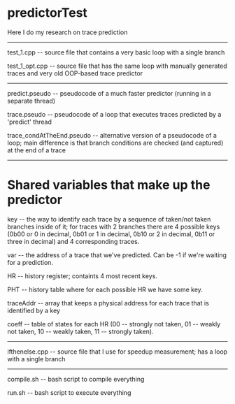 # predictorTest
Here I do my research on trace prediction
***
test_1.cpp -- source file that contains a very basic loop with a single branch

test_1_opt.cpp -- source file that has the same loop with manually generated traces and very old OOP-based trace predictor
***
predict.pseudo -- pseudocode of a much faster predictor (running in a separate thread)

trace.pseudo -- pseudocode of a loop that executes traces predicted by a 'predict' thread

trace_condAtTheEnd.pseudo -- alternative version of a pseudocode of a loop; main difference is that branch conditions are checked (and captured) at the end of a trace
***
# Shared variables that make up the predictor
key -- the way to identify each trace by a sequence of taken/not taken branches inside of it; for traces with 2 branches there are 4 possible keys (0b00 or 0 in decimal, 0b01 or 1 in decimal, 0b10 or 2 in decimal, 0b11 or three in decimal) and 4 corresponding traces.

var -- the address of a trace that we've predicted. Can be -1 if we're waiting for a prediction.

HR -- history register; containts 4 most recent keys.

PHT -- history table where for each possible HR we have some key.

traceAddr -- array that keeps a physical address for each trace that is identified by a key

coeff -- table of states for each HR (00 -- strongly not taken, 01 -- weakly not taken, 10 -- weakly taken, 11 -- strongly taken).
***
ifthenelse.cpp -- source file that I use for speedup measurement; has a loop with a single branch
***
compile.sh -- bash script to compile everything

run.sh -- bash script to execute everything
